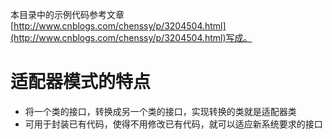 
本目录中的示例代码参考文章[http://www.cnblogs.com/chenssy/p/3204504.html](http://www.cnblogs.com/chenssy/p/3204504.html)写成。

# 适配器模式的特点

* 将一个类的接口，转换成另一个类的接口，实现转换的类就是适配器类
* 可用于封装已有代码，使得不用修改已有代码，就可以适应新系统要求的接口


